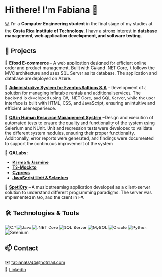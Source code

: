 # Hi there! I'm Fabiana 👋  

💻 I’m a **Computer Engineering student** in the final stage of my studies at the **Costa Rica Institute of Technology**. I have a strong interest in **database management, web application development, and software testing**.  

## 🚀 Projects  

🔹 **[Efood E-commerce](https://github.com/camiulatech/E-Food.git)** – A web application designed for efficient online order and product management. Built with C# and .NET Core, it follows the MVC architecture and uses SQL Server as its database. The application and database are deployed on Azure.

🔹 **[Administrative System for Eventos Salticos S.A](https://github.com/lemora24/AdminSalticos.git)** – Development of a solution for managing inflatable rentals and additional services. The backend is developed using C#, .NET Core, and SQL Server, while the user interface is built with HTML, CSS, and JavaScript, ensuring an intuitive and efficient user experience.

🔹 **[QA in Human Resource Management System](https://github.com/IRM24/SGRH-Project.git)** –Design and execution of automated tests to ensure the quality and functionality of the system using Selenium and NUnit. Unit and regression tests were developed to validate the different system modules, ensuring their proper functionality. Additionally, error reports were generated, and findings were documented to support the continuous improvement of the system.

🔹 **QA Labs:**  
  - **[Karma & Jasmine](https://github.com/Fabiana0744/Laboratorio1QA.git)**
  - **[TS-Mockito](https://github.com/Fabiana0744/Laboratorio2QA.git)** 
  - **[Cypress](https://github.com/Fabiana0744/Laboratorio3QA.git)**
  - **[JavaScript Unit & Selenium](https://github.com/Fabiana0744/Laboratorio4QA.git)**

🔹 **[SpotiCry](https://github.com/Fabiana0744/SpotiCry_Project.git)** – A music streaming application developed as a client-server solution to understand different programming paradigms. The server was implemented in Go, and the client in F#.  

## 🛠️ Technologies & Tools  
![C#](https://img.shields.io/badge/C%23-%23239120.svg?style=flat&logo=c-sharp&logoColor=white)
![Java](https://img.shields.io/badge/Java-%23ED8B00.svg?style=flat&logo=openjdk&logoColor=white)
![.NET Core](https://img.shields.io/badge/.NET%20Core-%23512BD4.svg?style=flat&logo=dot-net&logoColor=white)
![SQL Server](https://img.shields.io/badge/SQL%20Server-%23CC2927.svg?style=flat&logo=microsoft-sql-server&logoColor=white)
![MySQL](https://img.shields.io/badge/MySQL-%234479A1.svg?style=flat&logo=mysql&logoColor=white)
![Oracle](https://img.shields.io/badge/Oracle-%23F80000.svg?style=flat&logo=oracle&logoColor=white)
![Python](https://img.shields.io/badge/Python-%233776AB.svg?style=flat&logo=python&logoColor=white)
![Selenium](https://img.shields.io/badge/Selenium-%2343B02A.svg?style=flat&logo=selenium&logoColor=white)


## 📫 Contact  
✉️ fabiana0744@hotmail.com  
🔗 [LinkedIn](https://www.linkedin.com/in/fabiana-arias-rosales/)  

<!--
**Fabiana0744/Fabiana0744** is a ✨ _special_ ✨ repository because its `README.md` (this file) appears on your GitHub profile.

Here are some ideas to get you started:

- 🔭 I’m currently working on ...
- 🌱 I’m currently learning ...
- 👯 I’m looking to collaborate on ...
- 🤔 I’m looking for help with ...
- 💬 Ask me about ...
- 📫 How to reach me: ...
- 😄 Pronouns: ...
- ⚡ Fun fact: ...
-->
